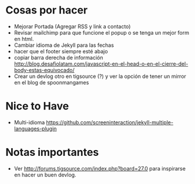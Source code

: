 # Cosas por hacer

* Mejorar Portada (Agregar RSS y link a contacto)
* Revisar mailchimp para que funcione el popup o se tenga un mejor form en html.
* Cambiar idioma de Jekyll para las fechas
* hacer que el footer siempre esté abajo
* copiar barra derecha de información http://blog.desafiolatam.com/javascript-en-el-head-o-en-el-cierre-del-body-estas-equivocado/
* Crear un devlog otro en tigsource (?) y ver la opción de tener un mirror en el blog de spoonmangames

# Nice to Have

* Multi-idioma https://github.com/screeninteraction/jekyll-multiple-languages-plugin

# Notas importantes

* Ver http://forums.tigsource.com/index.php?board=27.0 para inspirarse en hacer un buen devlog.
